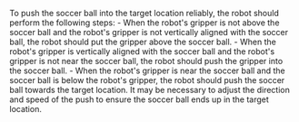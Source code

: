 To push the soccer ball into the target location reliably, the robot should perform the following steps:
    - When the robot's gripper is not above the soccer ball and the robot's gripper is not vertically aligned with the soccer ball, the robot should put the gripper above the soccer ball.
    - When the robot's gripper is vertically aligned with the soccer ball and the robot's gripper is not near the soccer ball, the robot should push the gripper into the soccer ball.
    - When the robot's gripper is near the soccer ball and the soccer ball is below the robot's gripper, the robot should push the soccer ball towards the target location. It may be necessary to adjust the direction and speed of the push to ensure the soccer ball ends up in the target location.